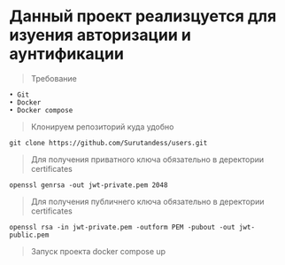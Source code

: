 # Данный проект реализцуется для изуения авторизации и аунтификации


>Требование
 
    • Git
    • Docker
    • Docker compose
    
>Клонируем репозиторий куда удобно

    git clone https://github.com/Surutandess/users.git

> Для получения приватного ключа обязательно в деректории certificates
    
    openssl genrsa -out jwt-private.pem 2048

> Для получения публичнего ключа обязательно в деректории certificates
    
    openssl rsa -in jwt-private.pem -outform PEM -pubout -out jwt-public.pem

>Запуск проекта
    docker compose up
